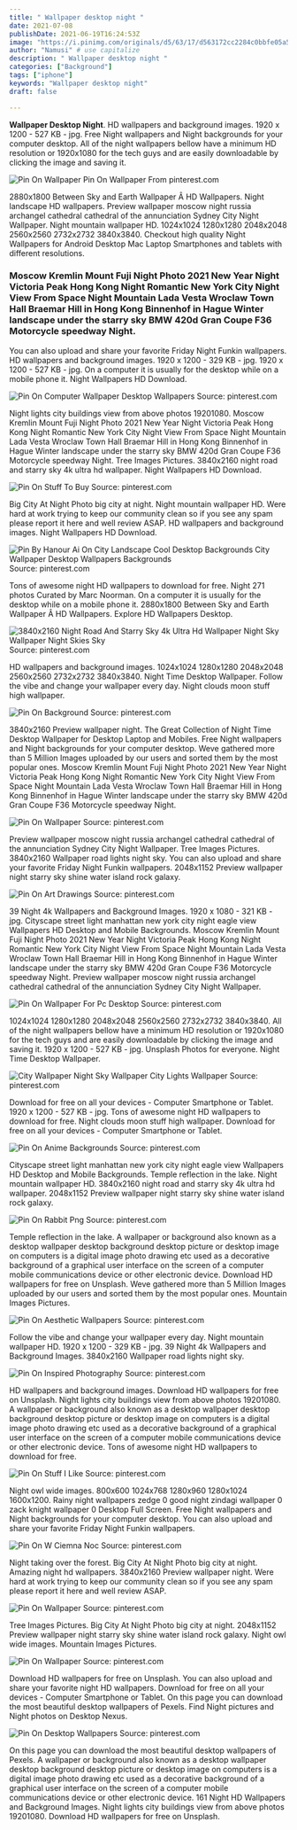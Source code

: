 ```yaml
---
title: " Wallpaper desktop night "
date: 2021-07-08
publishDate: 2021-06-19T16:24:53Z
image: "https://i.pinimg.com/originals/d5/63/17/d563172cc2284c0bbfe05a5de50bf0bb.jpg"
author: "Namusi" # use capitalize
description: " Wallpaper desktop night "
categories: ["Background"]
tags: ["iphone"]
keywords: "Wallpaper desktop night"
draft: false

---
```



**Wallpaper Desktop Night**. HD wallpapers and background images. 1920 x 1200 - 527 KB - jpg. Free Night wallpapers and Night backgrounds for your computer desktop. All of the night wallpapers bellow have a minimum HD resolution or 1920x1080 for the tech guys and are easily downloadable by clicking the image and saving it.

![Pin On Wallpaper](https://i.pinimg.com/originals/51/82/ac/5182ac536727d576c78a9320ac62de30.jpg "Pin On Wallpaper")
Pin On Wallpaper From pinterest.com


2880x1800 Between Sky and Earth Wallpaper Â HD Wallpapers. Night landscape HD wallpapers. Preview wallpaper moscow night russia archangel cathedral cathedral of the annunciation Sydney City Night Wallpaper. Night mountain wallpaper HD. 1024x1024 1280x1280 2048x2048 2560x2560 2732x2732 3840x3840. Checkout high quality Night Wallpapers for Android Desktop Mac Laptop Smartphones and tablets with different resolutions.

### Moscow Kremlin Mount Fuji Night Photo 2021 New Year Night Victoria Peak Hong Kong Night Romantic New York City Night View From Space Night Mountain Lada Vesta Wroclaw Town Hall Braemar Hill in Hong Kong Binnenhof in Hague Winter landscape under the starry sky BMW 420d Gran Coupe F36 Motorcycle speedway Night.

You can also upload and share your favorite Friday Night Funkin wallpapers. HD wallpapers and background images. 1920 x 1200 - 329 KB - jpg. 1920 x 1200 - 527 KB - jpg. On a computer it is usually for the desktop while on a mobile phone it. Night Wallpapers HD Download.


![Pin On Computer Wallpaper Desktop Wallpapers](https://i.pinimg.com/originals/bc/0e/09/bc0e09b8128012312eb392c59f36b9ef.jpg "Pin On Computer Wallpaper Desktop Wallpapers")
Source: pinterest.com

Night lights city buildings view from above photos 19201080. Moscow Kremlin Mount Fuji Night Photo 2021 New Year Night Victoria Peak Hong Kong Night Romantic New York City Night View From Space Night Mountain Lada Vesta Wroclaw Town Hall Braemar Hill in Hong Kong Binnenhof in Hague Winter landscape under the starry sky BMW 420d Gran Coupe F36 Motorcycle speedway Night. Tree Images Pictures. 3840x2160 night road and starry sky 4k ultra hd wallpaper. Night Wallpapers HD Download.

![Pin On Stuff To Buy](https://i.pinimg.com/originals/66/cb/e7/66cbe7a93d1f596ebef1cf38ba361e76.jpg "Pin On Stuff To Buy")
Source: pinterest.com

Big City At Night Photo big city at night. Night mountain wallpaper HD. Were hard at work trying to keep our community clean so if you see any spam please report it here and well review ASAP. HD wallpapers and background images. Night Wallpapers HD Download.

![Pin By Hanour Ai On City Landscape Cool Desktop Backgrounds City Wallpaper Desktop Wallpapers Backgrounds](https://i.pinimg.com/originals/44/2e/02/442e0238176bbe808be63c1edd619930.jpg "Pin By Hanour Ai On City Landscape Cool Desktop Backgrounds City Wallpaper Desktop Wallpapers Backgrounds")
Source: pinterest.com

Tons of awesome night HD wallpapers to download for free. Night 271 photos Curated by Marc Noorman. On a computer it is usually for the desktop while on a mobile phone it. 2880x1800 Between Sky and Earth Wallpaper Â HD Wallpapers. Explore HD Wallpapers Desktop.

![3840x2160 Night Road And Starry Sky 4k Ultra Hd Wallpaper Night Sky Wallpaper Night Skies Sky](https://i.pinimg.com/originals/e1/13/9e/e1139e26555d9325b5df67c5efa72912.jpg "3840x2160 Night Road And Starry Sky 4k Ultra Hd Wallpaper Night Sky Wallpaper Night Skies Sky")
Source: pinterest.com

HD wallpapers and background images. 1024x1024 1280x1280 2048x2048 2560x2560 2732x2732 3840x3840. Night Time Desktop Wallpaper. Follow the vibe and change your wallpaper every day. Night clouds moon stuff high wallpaper.

![Pin On Background](https://i.pinimg.com/originals/51/0f/10/510f10b6b78b31dd4a1d9cb31de47278.jpg "Pin On Background")
Source: pinterest.com

3840x2160 Preview wallpaper night. The Great Collection of Night Time Desktop Wallpaper for Desktop Laptop and Mobiles. Free Night wallpapers and Night backgrounds for your computer desktop. Weve gathered more than 5 Million Images uploaded by our users and sorted them by the most popular ones. Moscow Kremlin Mount Fuji Night Photo 2021 New Year Night Victoria Peak Hong Kong Night Romantic New York City Night View From Space Night Mountain Lada Vesta Wroclaw Town Hall Braemar Hill in Hong Kong Binnenhof in Hague Winter landscape under the starry sky BMW 420d Gran Coupe F36 Motorcycle speedway Night.

![Pin On Wallpaper](https://i.pinimg.com/originals/d9/40/45/d940450d9c95865b9482f81f82a19e3a.jpg "Pin On Wallpaper")
Source: pinterest.com

Preview wallpaper moscow night russia archangel cathedral cathedral of the annunciation Sydney City Night Wallpaper. Tree Images Pictures. 3840x2160 Wallpaper road lights night sky. You can also upload and share your favorite Friday Night Funkin wallpapers. 2048x1152 Preview wallpaper night starry sky shine water island rock galaxy.

![Pin On Art Drawings](https://i.pinimg.com/originals/1d/d9/46/1dd946e58a802b28eebbe56edc47a6b7.jpg "Pin On Art Drawings")
Source: pinterest.com

39 Night 4k Wallpapers and Background Images. 1920 x 1080 - 321 KB - jpg. Cityscape street light manhattan new york city night eagle view Wallpapers HD Desktop and Mobile Backgrounds. Moscow Kremlin Mount Fuji Night Photo 2021 New Year Night Victoria Peak Hong Kong Night Romantic New York City Night View From Space Night Mountain Lada Vesta Wroclaw Town Hall Braemar Hill in Hong Kong Binnenhof in Hague Winter landscape under the starry sky BMW 420d Gran Coupe F36 Motorcycle speedway Night. Preview wallpaper moscow night russia archangel cathedral cathedral of the annunciation Sydney City Night Wallpaper.

![Pin On Wallpaper For Pc Desktop](https://i.pinimg.com/originals/96/5f/83/965f83a29f6051fe4e97c6b209d06f96.jpg "Pin On Wallpaper For Pc Desktop")
Source: pinterest.com

1024x1024 1280x1280 2048x2048 2560x2560 2732x2732 3840x3840. All of the night wallpapers bellow have a minimum HD resolution or 1920x1080 for the tech guys and are easily downloadable by clicking the image and saving it. 1920 x 1200 - 527 KB - jpg. Unsplash Photos for everyone. Night Time Desktop Wallpaper.

![City Wallpaper Night Sky Wallpaper City Lights Wallpaper](https://i.pinimg.com/originals/7c/0e/7a/7c0e7a9c13034bd356624c6f0a19fe0b.jpg "City Wallpaper Night Sky Wallpaper City Lights Wallpaper")
Source: pinterest.com

Download for free on all your devices - Computer Smartphone or Tablet. 1920 x 1200 - 527 KB - jpg. Tons of awesome night HD wallpapers to download for free. Night clouds moon stuff high wallpaper. Download for free on all your devices - Computer Smartphone or Tablet.

![Pin On Anime Backgrounds](https://i.pinimg.com/originals/8d/80/01/8d80019542dde3be08d0b46c04892524.jpg "Pin On Anime Backgrounds")
Source: pinterest.com

Cityscape street light manhattan new york city night eagle view Wallpapers HD Desktop and Mobile Backgrounds. Temple reflection in the lake. Night mountain wallpaper HD. 3840x2160 night road and starry sky 4k ultra hd wallpaper. 2048x1152 Preview wallpaper night starry sky shine water island rock galaxy.

![Pin On Rabbit Png](https://i.pinimg.com/originals/be/71/44/be71442589e3e3778ed6f66e09df9763.jpg "Pin On Rabbit Png")
Source: pinterest.com

Temple reflection in the lake. A wallpaper or background also known as a desktop wallpaper desktop background desktop picture or desktop image on computers is a digital image photo drawing etc used as a decorative background of a graphical user interface on the screen of a computer mobile communications device or other electronic device. Download HD wallpapers for free on Unsplash. Weve gathered more than 5 Million Images uploaded by our users and sorted them by the most popular ones. Mountain Images Pictures.

![Pin On Aesthetic Wallpapers](https://i.pinimg.com/originals/91/bc/13/91bc1350c5521c8d694fb5a56fb73625.jpg "Pin On Aesthetic Wallpapers")
Source: pinterest.com

Follow the vibe and change your wallpaper every day. Night mountain wallpaper HD. 1920 x 1200 - 329 KB - jpg. 39 Night 4k Wallpapers and Background Images. 3840x2160 Wallpaper road lights night sky.

![Pin On Inspired Photography](https://i.pinimg.com/originals/d8/07/19/d8071928e511a2e8f51b2cb26b7313fa.jpg "Pin On Inspired Photography")
Source: pinterest.com

HD wallpapers and background images. Download HD wallpapers for free on Unsplash. Night lights city buildings view from above photos 19201080. A wallpaper or background also known as a desktop wallpaper desktop background desktop picture or desktop image on computers is a digital image photo drawing etc used as a decorative background of a graphical user interface on the screen of a computer mobile communications device or other electronic device. Tons of awesome night HD wallpapers to download for free.

![Pin On Stuff I Like](https://i.pinimg.com/originals/24/ee/71/24ee714df94245ce4a94e39f1061b24a.jpg "Pin On Stuff I Like")
Source: pinterest.com

Night owl wide images. 800x600 1024x768 1280x960 1280x1024 1600x1200. Rainy night wallpapers zedge 0 good night zindagi wallpaper 0 zack knight wallpaper 0 Desktop Full Screen. Free Night wallpapers and Night backgrounds for your computer desktop. You can also upload and share your favorite Friday Night Funkin wallpapers.

![Pin On W Ciemna Noc](https://i.pinimg.com/originals/ae/28/d4/ae28d46ac5c5707206a5b3c9c54746f9.jpg "Pin On W Ciemna Noc")
Source: pinterest.com

Night taking over the forest. Big City At Night Photo big city at night. Amazing night hd wallpapers. 3840x2160 Preview wallpaper night. Were hard at work trying to keep our community clean so if you see any spam please report it here and well review ASAP.

![Pin On Wallpaper](https://i.pinimg.com/originals/51/82/ac/5182ac536727d576c78a9320ac62de30.jpg "Pin On Wallpaper")
Source: pinterest.com

Tree Images Pictures. Big City At Night Photo big city at night. 2048x1152 Preview wallpaper night starry sky shine water island rock galaxy. Night owl wide images. Mountain Images Pictures.

![Pin On Wallpaper](https://i.pinimg.com/originals/1a/bf/79/1abf798f4b3e40227746ec9daa141af1.jpg "Pin On Wallpaper")
Source: pinterest.com

Download HD wallpapers for free on Unsplash. You can also upload and share your favorite night HD wallpapers. Download for free on all your devices - Computer Smartphone or Tablet. On this page you can download the most beautiful desktop wallpapers of Pexels. Find Night pictures and Night photos on Desktop Nexus.

![Pin On Desktop Wallpapers](https://i.pinimg.com/originals/d5/63/17/d563172cc2284c0bbfe05a5de50bf0bb.jpg "Pin On Desktop Wallpapers")
Source: pinterest.com

On this page you can download the most beautiful desktop wallpapers of Pexels. A wallpaper or background also known as a desktop wallpaper desktop background desktop picture or desktop image on computers is a digital image photo drawing etc used as a decorative background of a graphical user interface on the screen of a computer mobile communications device or other electronic device. 161 Night HD Wallpapers and Background Images. Night lights city buildings view from above photos 19201080. Download HD wallpapers for free on Unsplash.

